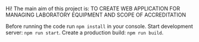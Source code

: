 Hi! The main aim of this project is:
TO CREATE WEB APPLICATION FOR MANAGING LABORATORY EQUIPMENT AND SCOPE OF ACCREDITATION

Before running the code run <code>npm install</code> in your console. 
Start development server: <code>npm run start</code>. 
Create a production build: <code>npm run build</code>.
